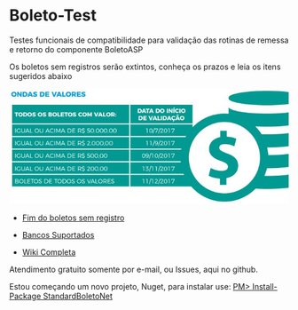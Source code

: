 Boleto-Test
===========

Testes funcionais de compatibilidade para validação das rotinas de remessa e retorno do componente BoletoASP

Os boletos sem registros serão extintos, conheça os prazos e leia os itens sugeridos abaixo

![Conheça os Prazos](https://raw.githubusercontent.com/impactro/Boleto-Test/master/DOC/PrazoRegistro.JPG)

* [Fim do boletos sem registro](https://github.com/impactro/Boleto-Test/wiki/Fim-do-boletos-sem-registro) 

* [Bancos Suportados](https://github.com/impactro/Boleto-Test/wiki/Bancos-Suportados)
	
* [Wiki Completa](https://github.com/impactro/Boleto-Test/wiki)

Atendimento gratuito somente por e-mail, ou Issues, aqui no github.

Estou começando um novo projeto, Nuget, para instalar use:
[PM> Install-Package StandardBoletoNet](https://www.nuget.org/packages/StandardBoletoNet)
